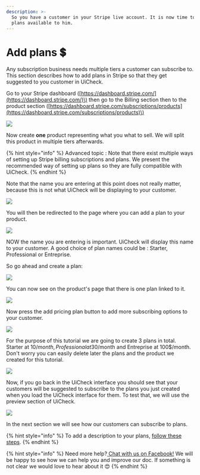 ```yaml
---
description: >-
  So you have a customer in your Stripe live account. It is now time to make
  plans available to him.
---
```


# Add plans 💲

Any subscription business needs multiple tiers a customer can subscribe to. This section describes how to add plans in Stripe so that they get suggested to you customer in UiCheck.

Go to your Stripe dashboard \([https://dashboard.stripe.com/](https://dashboard.stripe.com/)\) then go to the Billing section then to the product section \([https://dashboard.stripe.com/subscriptions/products](https://dashboard.stripe.com/subscriptions/products)\)

![](../.gitbook/assets/frame_chrome_mac_light-6.png)

Now create **one** product representing what you what to sell. We will split this product in multiple tiers afterwards.

{% hint style="info" %}
Advanced topic : Note that there exist multiple ways of setting up Stripe billing subscriptions and plans. We present the recommended way of setting up plans so they are fully compatible with UiCheck. 
{% endhint %}

Note that the name you are entering at this point does not really matter, because this is not what UiCheck will be displaying to your customer.

![](../.gitbook/assets/frame_chrome_mac_light-7%20%281%29.png)

You will then be redirected to the page where you can add a plan to your product. 

![](../.gitbook/assets/frame_chrome_mac_light-8.png)

NOW the name you are entering is important. UiCheck will display this name to your customer. A good choice of plan names could be : Starter, Professional or Entreprise.

So go ahead and create a plan:

![](../.gitbook/assets/frame_chrome_mac_light-9.png)

You can now see on the product's page that there is one plan linked to it.

![](../.gitbook/assets/frame_chrome_mac_light-10.png)

Now press the add pricing plan button to add more subscribing options to your customer. 

![](../.gitbook/assets/frame_chrome_mac_light-11.png)

For the purpose of this tutorial we are going to create 3 plans in total. Starter at 10$/month, Professional at 30$/month and Entreprise at 100$/month. Don't worry you can easily delete later the plans and the product we created for this tutorial.

![](../.gitbook/assets/frame_chrome_mac_light-12.png)

Now, if you go back in the UiCheck interface you should see that your customers will be suggested to subscribe to the plans you just created when you load the UiCheck interface for them. To test that, we will use the preview section of UiCheck.

![](../.gitbook/assets/capturedstg2.gif)

In the next section we will see how our customers can subscribe to plans. 

{% hint style="info" %}
To add a description to your plans, [follow these steps](../extra/add-description-to-plans.md).
{% endhint %}

{% hint style="info" %}
Need more help?[ Chat with us on Facebook!](https://m.me/UiCheck) We will be happy to see how we can help you and improve our doc. If something is not clear we would love to hear about it 😍
{% endhint %}

